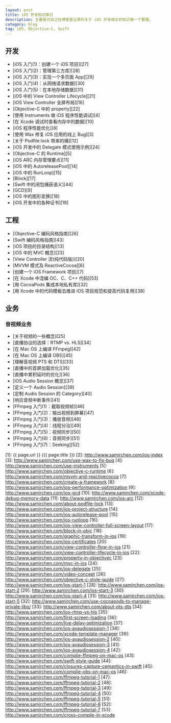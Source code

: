 ```yaml
---
layout: post
title: iOS 开发知识索引
description: 主要是对自己在博客里记录的关于 iOS 开发相关的知识做一个整理。
category: blog
tag: iOS, Objective-C, Swift
---
```




## 开发

- [iOS 入门(1)：创建一个 iOS 项目][27]
- [iOS 入门(2)：管理第三方库][28]
- [iOS 入门(3)：实现一个多页面 App][29]
- [iOS 入门(4)：从网络请求数据][30]
- [iOS 入门(5)：在本地存储数据][31]
- [iOS 中的 View Controller Lifecycle][21]
- [iOS View Controller 全屏布局][16]
- [Objective-C 中的 property][22]
- [使用 Instruments 做 iOS 程序性能调试][4]
- [在 Xcode 调试时查看内存中的数据][10]
- [iOS 程序性能优化][8]
- [使用 Wax 修复 iOS 应用的线上 Bug][3]
- [关于 Podfile.lock 带来的痛][12]
- [iOS 开发中的 Delegate 模式使用示例][24]
- [Objective-C 的 Runtime][5]
- [iOS ARC 内存管理要点][11]
- [iOS 中的 AutoreleasePool][14]
- [iOS 中的 RunLoop][15]
- [Block][17]
- [Swift 中的闭包捕获语义][44]
- [GCD][9]
- [iOS 中的图形变换][18]
- [iOS 开发中的各种证书][19]


## 工程

- [Objective-C 编码风格指南][26]
- [Swift 编码风格指南][43]
- [iOS 项目的目录结构][13]
- [iOS 中的 MVC 概念][23]
- [View Controller 流(纯代码版)][20]
- [MVVM 模式及 ReactiveCocoa][6]
- [创建一个 iOS Framework 项目][7]
- [在 Xcode 中混编 OC、C、C++ 代码][53]
- [用 CocoaPods 集成本地私有库][32]
- [用 Xcode 中的代码模板去推进 iOS 项目规范和提高代码复用][38]

<!-- 
- [组件化开发实践][]
-->

## 业务

### 音视频业务

- [关于视频的一些概念][25]
- [直播协议的选择：RTMP vs. HLS][34]
- [在 Mac OS 上编译 FFmpeg][42]
- [在 Mac OS 上编译 OBS][45]
- [理解音视频 PTS 和 DTS][33]
- [直播中的首屏加载优化][35]
- [直播中累积延时的优化][36]
- [iOS Audio Session 概览][37]
- [定义一个 Audio Session][39]
- [定制 Audio Session 的 Category][40]
- [响应音频中断事件][41]
- [FFmpeg 入门(1)：截取视频帧][46]
- [FFmpeg 入门(2)：输出视频到屏幕][47]
- [FFmpeg 入门(3)：播放音频][48]
- [FFmpeg 入门(4)：线程分治][49]
- [FFmpeg 入门(5)：视频同步][50]
- [FFmpeg 入门(6)：音频同步][51]
- [FFmpeg 入门(7)：Seeking][52]


[SamirChen]: http://www.samirchen.com "SamirChen"
[1]: {{ page.url }} ({{ page.title }})
[2]: http://www.samirchen.com/ios-index
[3]: http://www.samirchen.com/use-wax-to-fix-bug
[4]: http://www.samirchen.com/use-instruments
[5]: http://www.samirchen.com/objective-c-runtime
[6]: http://www.samirchen.com/mvvm-and-reactivecocoa
[7]: http://www.samirchen.com/create-a-framework
[8]: http://www.samirchen.com/ios-performance-optimization
[9]: http://www.samirchen.com/ios-gcd
[10]: http://www.samirchen.com/xcode-debug-memory-data
[11]: http://www.samirchen.com/ios-arc
[12]: http://www.samirchen.com/about-podfile-lock
[13]: http://www.samirchen.com/ios-project-structure
[14]: http://www.samirchen.com/ios-autorelease-pool
[15]: http://www.samirchen.com/ios-runloop
[16]: http://www.samirchen.com/ios-view-controller-full-screen-layout
[17]: http://www.samirchen.com/block-in-objc
[18]: http://www.samirchen.com/graphic-transform-in-ios
[19]: http://www.samirchen.com/ios-certificates
[20]: http://www.samirchen.com/view-controller-flow-in-ios
[21]: http://www.samirchen.com/view-controller-lifecycle-in-ios
[22]: http://www.samirchen.com/property-in-objectivec
[23]: http://www.samirchen.com/mvc-in-ios
[24]: http://www.samirchen.com/ios-delegate
[25]: http://www.samirchen.com/video-concept
[26]: http://www.samirchen.com/objective-c-style-guide
[27]: http://www.samirchen.com/ios-start-1
[28]: http://www.samirchen.com/ios-start-2
[29]: http://www.samirchen.com/ios-start-3
[30]: http://www.samirchen.com/ios-start-4
[31]: http://www.samirchen.com/ios-start-5
[32]: http://www.samirchen.com/use-cocoapods-to-manage-private-libs/
[33]: http://www.samirchen.com/about-pts-dts
[34]: http://www.samirchen.com/ios-rtmp-vs-hls
[35]: http://www.samirchen.com/first-screen-loading
[36]: http://www.samirchen.com/live-delay-optimization
[37]: http://www.samirchen.com/ios-avaudiosession-1
[38]: http://www.samirchen.com/xcode-template-manager
[39]: http://www.samirchen.com/ios-avaudiosession-2
[40]: http://www.samirchen.com/ios-avaudiosession-3
[41]: http://www.samirchen.com/ios-avaudiosession-4
[42]: http://www.samirchen.com/complie-ffmpeg-on-mac-os
[43]: http://www.samirchen.com/swift-style-guide
[44]: http://www.samirchen.com/closures-capture-cemantics-in-swift
[45]: http://www.samirchen.com/complie-obs-on-mac-os
[46]: http://www.samirchen.com/ffmpeg-tutorial-1
[47]: http://www.samirchen.com/ffmpeg-tutorial-2
[48]: http://www.samirchen.com/ffmpeg-tutorial-3
[49]: http://www.samirchen.com/ffmpeg-tutorial-4
[50]: http://www.samirchen.com/ffmpeg-tutorial-5
[51]: http://www.samirchen.com/ffmpeg-tutorial-6
[52]: http://www.samirchen.com/ffmpeg-tutorial-7
[53]: http://www.samirchen.com/cross-compile-in-xcode

